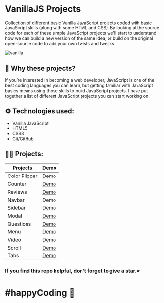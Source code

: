 # VanillaJS Projects

Collection of different basic Vanilla JavaScript projects coded with basic JavaScript skills (along with some HTML and CSS). By looking at the source code for each of these simple JavaScript projects we'll start to understand how we can build a new version of the same idea, or build on the original open-source code to add your own twists and tweaks.

![vanilla](https://user-images.githubusercontent.com/33395312/83944060-801c9c80-a820-11ea-97d9-485b1a930915.png)

## 🤷 Why these projects?

<p> If you’re interested in becoming a web developer, JavaScript is one of the best coding languages you can learn, but getting familiar with JavaScript basics means using those skills to build JavaScript projects. I have put together a list of different JavaScript projects you can start working on. </p>

## ⚙️ Technologies used:

- Vanilla JavaScript
- HTML5
- CSS3
- Git/GitHub

## 👨‍💻 Projects:

| Projects                | Demo                                                                                |
| ----------------------- | ----------------------------------------------------------------------------------- |
| Color Flipper           | <a href="https://vannilla-js-basic-project-1-background-color.netlify.app/">Demo</a>|
| Counter                 | <a href="https://vanilla-js-basic-project-2-simple-counter.netlify.app/">Demo</a>   |
| Reviews                 | <a href="https://vanilla-js-basic-project-3-reviews.netlify.app/">Demo</a>          |
| Navbar                  | <a href="https://vanilla-js-basic-project-4-navbar.netlify.app/">Demo</a>           |
| Sidebar                 | <a href="https://vanilla-js-basic-project-5-sidebar.netlify.app/">Demo</a>          |
| Modal                   | <a href="https://vanilla-js-basic-project-6-modal.netlify.app/">Demo</a>            |
| Questions               | <a href="https://vanilla-js-basic-project-7-questions.netlify.app/">Demo</a>        |
| Menu                    | <a href="https://vanilla-js-basic-project-8-menu.netlify.app/">Demo</a>             |
| Video                   | <a href="https://vannilla-js-basic-project-9-video-preloader.netlify.app/">Demo</a> |
| Scroll                  | <a href="https://vannilla-js-basic-project-10-scroll.netlify.app/">Demo</a>         |
| Tabs                    | <a href="https://vannilla-js-basic-project-11-tabs.netlify.app/">Demo</a>           |


### If you find this repo helpful, don't forget to give a star.⭐

# #happyCoding 🚀
